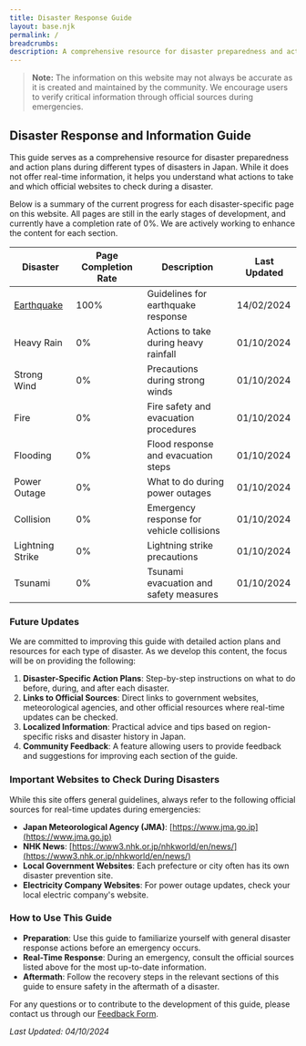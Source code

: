 ```yaml
---
title: Disaster Response Guide
layout: base.njk
permalink: /
breadcrumbs:
description: A comprehensive resource for disaster preparedness and action plans during different types of disasters in Japan.
---
```


> **Note:** The information on this website may not always be accurate as it is created and maintained by the community. We encourage users to verify critical information through official sources during emergencies.

## Disaster Response and Information Guide

This guide serves as a comprehensive resource for disaster preparedness and action plans during different types of disasters in Japan. While it does not offer real-time information, it helps you understand what actions to take and which official websites to check during a disaster.

Below is a summary of the current progress for each disaster-specific page on this website. All pages are still in the early stages of development, and currently have a completion rate of 0%. We are actively working to enhance the content for each section.

| **Disaster**                | **Page Completion Rate** | **Description**                           | **Last Updated** |
| --------------------------- | ------------------------ | ----------------------------------------- | ---------------- |
| [Earthquake](./earthquake/) | 100%                     | Guidelines for earthquake response        | 14/02/2024       |
| Heavy Rain                  | 0%                       | Actions to take during heavy rainfall     | 01/10/2024       |
| Strong Wind                 | 0%                       | Precautions during strong winds           | 01/10/2024       |
| Fire                        | 0%                       | Fire safety and evacuation procedures     | 01/10/2024       |
| Flooding                    | 0%                       | Flood response and evacuation steps       | 01/10/2024       |
| Power Outage                | 0%                       | What to do during power outages           | 01/10/2024       |
| Collision                   | 0%                       | Emergency response for vehicle collisions | 01/10/2024       |
| Lightning Strike            | 0%                       | Lightning strike precautions              | 01/10/2024       |
| Tsunami                     | 0%                       | Tsunami evacuation and safety measures    | 01/10/2024       |

### Future Updates

We are committed to improving this guide with detailed action plans and resources for each type of disaster. As we develop this content, the focus will be on providing the following:

1. **Disaster-Specific Action Plans**: Step-by-step instructions on what to do before, during, and after each disaster.
2. **Links to Official Sources**: Direct links to government websites, meteorological agencies, and other official resources where real-time updates can be checked.
3. **Localized Information**: Practical advice and tips based on region-specific risks and disaster history in Japan.
4. **Community Feedback**: A feature allowing users to provide feedback and suggestions for improving each section of the guide.

### Important Websites to Check During Disasters

While this site offers general guidelines, always refer to the following official sources for real-time updates during emergencies:

- **Japan Meteorological Agency (JMA)**: [https://www.jma.go.jp](https://www.jma.go.jp)
- **NHK News**: [https://www3.nhk.or.jp/nhkworld/en/news/](https://www3.nhk.or.jp/nhkworld/en/news/)
- **Local Government Websites**: Each prefecture or city often has its own disaster prevention site.
- **Electricity Company Websites**: For power outage updates, check your local electric company's website.

### How to Use This Guide

- **Preparation**: Use this guide to familiarize yourself with general disaster response actions before an emergency occurs.
- **Real-Time Response**: During an emergency, consult the official sources listed above for the most up-to-date information.
- **Aftermath**: Follow the recovery steps in the relevant sections of this guide to ensure safety in the aftermath of a disaster.

For any questions or to contribute to the development of this guide, please contact us through our [Feedback Form](https://github.com/evacuate/guide/issues).

_Last Updated: 04/10/2024_
